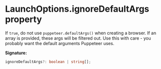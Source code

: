 # LaunchOptions.ignoreDefaultArgs property

If `true`, do not use `puppeteer.defaultArgs()` when creating a browser. If an array is provided, these args will be filtered out. Use this with care - you probably want the default arguments Puppeteer uses.

**Signature:**

```typescript
ignoreDefaultArgs?: boolean | string[];
```
